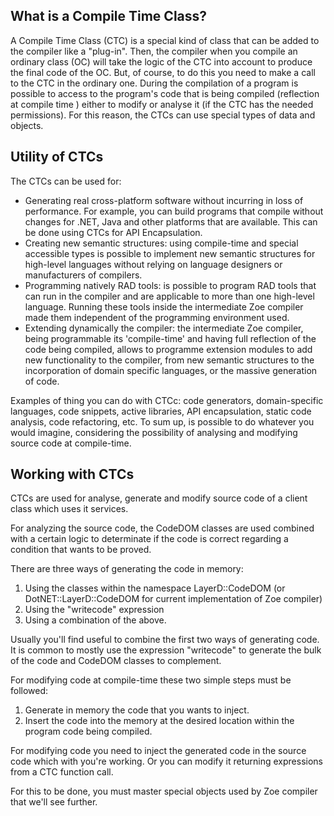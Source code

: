 ## What is a Compile Time Class? ##
A Compile Time Class (CTC) is a special kind of class that can be added to the compiler like a "plug-in". Then, the compiler when you compile an ordinary class (OC) will take the logic of the CTC into account to produce the final code of the OC. But, of course, to do this you need to make a call to the CTC in the ordinary one. During the compilation of a program is possible to access to the program's code that is being compiled (reflection at compile time ) either to modify or analyse it (if the CTC has the needed permissions). For this reason, the CTCs can use special types of data and objects.

## Utility of CTCs ##

The CTCs can be used for:

  * Generating real cross-platform software without incurring in loss of performance. For example, you can build programs that compile without changes for .NET, Java and other platforms that are available. This can be done using CTCs for API Encapsulation.
  * Creating new semantic structures: using compile-time and special accessible types is possible to implement new semantic structures for high-level languages without relying on language designers or manufacturers of compilers.
  * Programming natively RAD tools: is possible to program RAD tools that can run in the compiler and are applicable to more than one high-level language. Running these tools inside the intermediate Zoe compiler made them independent of the programming environment used.
  * Extending dynamically the compiler: the intermediate Zoe compiler, being programmable its 'compile-time' and having full reflection of the code being compiled, allows to programme extension modules to add new functionality to the compiler, from new semantic structures to the incorporation of domain specific languages, or the massive generation of code.

Examples of thing you can do with CTCc: code generators, domain-specific languages, code snippets, active libraries, API encapsulation, static code analysis, code refactoring, etc. To sum up, is possible to do whatever you would imagine, considering the possibility of analysing and modifying source code at compile-time.

## Working with CTCs ##
CTCs are used for analyse, generate and modify source code of a client class which uses it services.

For analyzing the source code, the CodeDOM classes are used combined with a certain logic to determinate if the code is correct regarding a condition that wants to be proved.

There are three ways of generating the code in memory:

  1. Using the classes within the namespace LayerD::CodeDOM (or DotNET::LayerD::CodeDOM for current implementation of Zoe compiler)
  1. Using the "writecode" expression
  1. Using a combination of the above.

Usually you'll find useful to combine the first two ways of generating code. It is common to mostly use the expression "writecode" to generate the bulk of the code and CodeDOM classes to complement.

For modifying code at compile-time these two simple steps must be followed:

  1. Generate in memory the code that you wants to inject.
  1. Insert the code into the memory at the desired location within the program code being compiled.

For modifying code you need to inject the generated code in the source code which with you're working. Or you can modify it returning expressions from a CTC function call.

For this to be done, you must master special objects used by Zoe compiler that we'll see further.